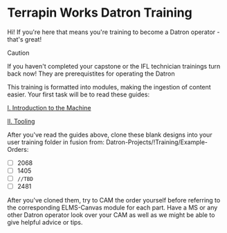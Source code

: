 
# Terrapin Works Datron Training

Hi! If you're here that means you're training to become a Datron operator - that's great!

> [!CAUTION]
> If you haven't completed your capstone or the IFL technician trainings turn back now! They are prerequistites for operating the Datron

This training is formatted into modules, making the ingestion of content easier. Your first task will be to read these guides:

[I. Introduction to the Machine](/guides/introduction.md)

[II. Tooling](/guides/tooling.md)

After you've read the guides above, clone these blank designs into your user training folder in fusion from: Datron-Projects/!Training/Example-Orders:
- [ ] 2068
- [ ] 1405
- [ ] `//TBD`
- [ ] 2481

After you've cloned them, try to CAM the order yourself before referring to the corresponding ELMS-Canvas module for each part. Have a MS or any other Datron operator look over your CAM as well as we might be able to give helpful advice or tips.
